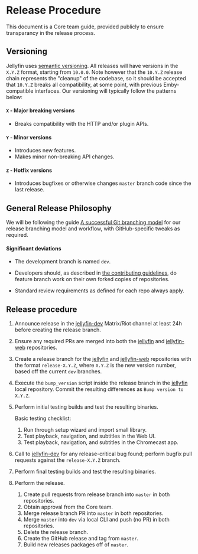 # Release Procedure

This document is a Core team guide, provided publicly to ensure transparancy in the release process.

## Versioning

Jellyfin uses [semantic versioning](https://semver.org). All releases will have versions in the `X.Y.Z` format, starting from `10.0.0`. Note however that the `10.Y.Z` release chain represents the "cleanup" of the codebase, so it should be accepted that `10.Y.Z` breaks all compatibility, at some point, with previous Emby-compatible interfaces. Our versioning will typically follow the patterns below:

#### `X` - Major breaking versions

* Breaks compatibility with the HTTP and/or plugin APIs.

#### `Y` - Minor versions

* Introduces new features.
* Makes minor non-breaking API changes.

#### `Z` - Hotfix versions

* Introduces bugfixes or otherwise changes `master` branch code since the last release.

## General Release Philosophy

We will be following the guide [A successful Git branching model](https://nvie.com/posts/a-successful-git-branching-model/) for our release branching model and workflow, with GitHub-specific tweaks as required.

#### Significant deviations

* The development branch is named `dev`.

* Developers should, as described in [the contributing guidelines](/developer-docs/contributing), do feature branch work on their own forked copies of repositories.

* Standard review requirements as defined for each repo always apply.

## Release procedure

1. Announce release in the [jellyfin-dev](https://matrix.to/#/#jellyfin-dev:matrix.org) Matrix/Riot channel at least 24h before creating the release branch.

1. Ensure any required PRs are merged into both the [jellyfin](https://github.com/jellyfin/jellyfin) and [jellyfin-web](https://github.com/jellyfin/jellyfin-web) repositories.

1. Create a release branch for the [jellyfin](https://github.com/jellyfin/jellyfin) and [jellyfin-web](https://github.com/jellyfin/jellyfin-web) repositories with the format `release-X.Y.Z`, where `X.Y.Z` is the new version number, based off the current `dev` branches.

1. Execute the `bump_version` script inside the release branch in the [jellyfin](https://github.com/jellyfin/jellyfin) local repository. Commit the resulting differences as `Bump version to X.Y.Z`.

1. Perform initial testing builds and test the resulting binaries.

    Basic testing checklist:
    1. Run through setup wizard and import small library.
    1. Test playback, navigation, and subtitles in the Web UI.
    1. Test playback, navigation, and subtitles in the Chromecast app.

1. Call to [jellyfin-dev](https://matrix.to/#/#jellyfin-dev:matrix.org) for any release-critical bug found; perform bugfix pull requests against the `release-X.Y.Z` branch.

1. Perform final testing builds and test the resulting binaries.

1. Perform the release.

    1. Create pull requests from release branch into `master` in both repositories.
    1. Obtain approval from the Core team.
    1. Merge release branch PR into `master` in both repositories.
    1. Merge `master` into `dev` via local CLI and push (no PR) in both repositories.
    1. Delete the release branch.
    1. Create the GitHub release and tag from `master`.
    1. Build new releases packages off of `master`.
